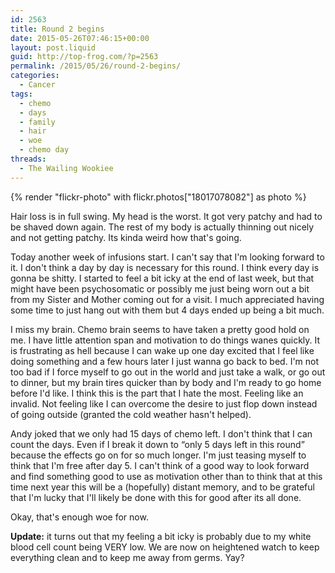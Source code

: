 ```yaml
---
id: 2563
title: Round 2 begins
date: 2015-05-26T07:46:15+00:00
layout: post.liquid
guid: http://top-frog.com/?p=2563
permalink: /2015/05/26/round-2-begins/
categories:
  - Cancer
tags:
  - chemo
  - days
  - family
  - hair
  - woe
  - chemo day
threads:
  - The Wailing Wookiee
---
```

{% render "flickr-photo" with flickr.photos["18017078082"] as photo %} 

Hair loss is in full swing. My head is the worst. It got very patchy and had to be shaved down again. The rest of my body is actually thinning out nicely and not getting patchy. Its kinda weird how that's going.

Today another week of infusions start. I can't say that I'm looking forward to it. I don't think a day by day is necessary for this round. I think every day is gonna be shitty. I started to feel a bit icky at the end of last week, but that might have been psychosomatic or possibly me just being worn out a bit from my Sister and Mother coming out for a visit. I much appreciated having some time to just hang out with them but 4 days ended up being a bit much.

I miss my brain. Chemo brain seems to have taken a pretty good hold on me. I have little attention span and motivation to do things wanes quickly. It is frustrating as hell because I can wake up one day excited that I feel like doing something and a few hours later I just wanna go back to bed. I'm not too bad if I force myself to go out in the world and just take a walk, or go out to dinner, but my brain tires quicker than by body and I'm ready to go home before I'd like. I think this is the part that I hate the most. Feeling like an invalid. Not feeling like I can overcome the desire to just flop down instead of going outside (granted the cold weather hasn't helped).

Andy joked that we only had 15 days of chemo left. I don't think that I can count the days. Even if I break it down to &#8220;only 5 days left in this round&#8221; because the effects go on for so much longer. I'm just teasing myself to think that I'm free after day 5. I can't think of a good way to look forward and find something good to use as motivation other than to think that at this time next year this will be a (hopefully) distant memory, and to be grateful that I'm lucky that I'll likely be done with this for good after its all done.

Okay, that's enough woe for now.

**Update:**&nbsp;it turns out that my feeling a bit icky is probably due to my white blood cell count being VERY low. We are now on heightened watch to keep everything clean and to keep me away from germs. Yay?
